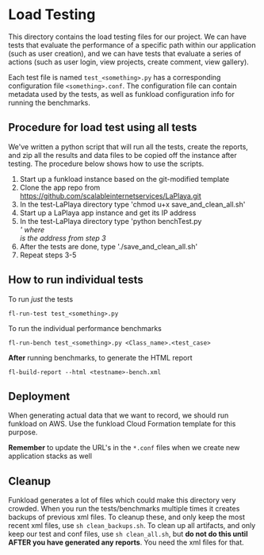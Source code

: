 # Load Testing

This directory contains the load testing files for our project. We can have tests that evaluate the performance of a specific path within our application (such as user creation), and we can have tests that evaluate a series of actions (such as user login, view projects, create comment, view gallery).

Each test file is named `test_<something>.py` has a corresponding configuration file `<something>.conf`. The configuration file can contain metadata used by the tests, as well as funkload configuration info for running the benchmarks. 

## Procedure for load test using all tests

We've written a python script that will run all the tests, create the reports, and zip all the results and data files to be copied off the instance after testing. The procedure below shows how to use the scripts.

1. Start up a funkload instance based on the git-modified template
2. Clone the app repo from https://github.com/scalableinternetservices/LaPlaya.git
3. In the test-LaPlaya directory type 'chmod u+x save_and_clean_all.sh'
4. Start up a LaPlaya app instance and get its IP address
5. In the test-LaPlaya directory type 'python benchTest.py <address>' where <address> is the address from step 3
6. After the tests are done, type './save_and_clean_all.sh'
7. Repeat steps 3-5

## How to run individual tests

To run *just* the tests

```
fl-run-test test_<something>.py
```

To run the individual performance benchmarks

```
fl-run-bench test_<something>.py <Class_name>.<test_case>
```

**After** running benchmarks, to generate the HTML report

```
fl-build-report --html <testname>-bench.xml
```

## Deployment

When generating actual data that we want to record, we should run funkload on AWS. Use the funkload Cloud Formation template for this purpose. 

**Remember** to update the URL's in the `*.conf` files when we create new application stacks as well

## Cleanup

Funkload generates a lot of files which could make this directory very crowded. When you run the tests/benchmarks multiple times it creates backups of previous xml files. To cleanup these, and only keep the most recent xml files, use `sh clean_backups.sh`. To clean up all artifacts, and only keep our test and conf files, use `sh clean_all.sh`, but **do not do this until AFTER you have generated any reports**. You need the xml files for that.
